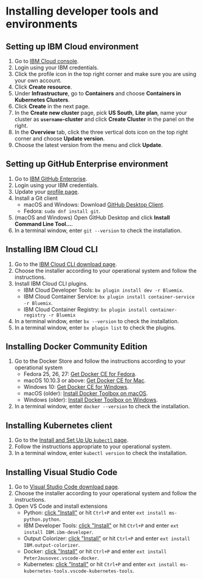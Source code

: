 # Installing developer tools and environments

## Setting up IBM Cloud environment

1. Go to [IBM Cloud console](https://console.bluemix.net/).
1. Login using your IBM credentials.
1. Click the profile icon in the top right corner and make sure you are using your own account.
1. Click **Create resource**.
1. Under **Infrastructure**, go to **Containers** and choose **Containers in Kubernetes Clusters**.
1. Click **Create** in the next page.
1. In the **Create new cluster** page, pick **US South**, **Lite plan**, name your cluster as **`username`-cluster** and click **Create Cluster** in the panel on the right.
1. In the **Overview** tab, click the three vertical dots icon on the top right corner and choose **Update version**.
1. Choose the latest version from the menu and click **Update**.

## Setting up GitHub Enterprise environment

1. Go to [IBM GitHub Enterprise](http://github.ibm.com/).
1. Login using your IBM credentials.
1. Update your [profile page](https://github.ibm.com/settings/profile).
1. Install a Git client
    * macOS and Windows: Download [GitHub Desktop Client](https://desktop.github.com).
    * Fedora: `sudo dnf install git`.
1. (macOS and Windows) Open GitHub Desktop and click **Install Command Line Tool...**.
1. In a terminal window, enter `git --version` to check the installation.

## Installing IBM Cloud CLI

1. Go to the [IBM Cloud CLI download page](https://console.bluemix.net/docs/cli/reference/bluemix_cli/get_started.html).
1. Choose the installer according to your operational system and follow the instructions.
1. Install IBM Cloud CLI plugins.
    * IBM Cloud Developer Tools: `bx plugin install dev -r Bluemix`.
    * IBM Cloud Container Service: `bx plugin install container-service -r Bluemix`.
    * IBM Cloud Container Registry: `bx plugin install container-registry -r Bluemix`
1. In a terminal window, enter `bx --version` to check the installation.
1. In a terminal window, enter `bx plugin list` to check the plugins.

## Installing Docker Community Edition

1. Go to the Docker Store and follow the instructions according to your operational system
    * Fedora 25, 26, 27: [Get Docker CE for Fedora](https://store.docker.com/editions/community/docker-ce-server-fedora).
    * macOS 10.10.3 or above: [Get Docker CE for Mac](https://store.docker.com/editions/community/docker-ce-desktop-mac).
    * Windows 10: [Get Docker CE for Windows](https://store.docker.com/editions/community/docker-ce-desktop-windows).
    * macOS (older): [Install Docker Toolbox on macOS](https://docs.docker.com/toolbox/toolbox_install_mac/).
    * Windows (older): [Install Docker Toolbox on Windows](https://docs.docker.com/toolbox/toolbox_install_windows/).
1. In a terminal window, enter `docker --version` to check the installation.

## Installing Kubernetes client

1. Go to the [Install and Set Up Up `kubectl` page](https://kubernetes.io/docs/tasks/tools/install-kubectl/#install-kubectl-binary-via-curl).
1. Follow the instructions appropriate to your operational system.
1. In a terminal window, enter `kubectl version` to check the installation.

## Installing Visual Studio Code

1. Go to [Visual Studio Code download page](https://code.visualstudio.com/Download).
1. Choose the installer according to your operational system and follow the instructions.
1. Open VS Code and install extensions
    * Python: [click "Install"](https://marketplace.visualstudio.com/items?itemName=ms-python.python) or hit `Ctrl+P` and enter `ext install ms-python.python`.
    * IBM Developer Tools: [click "Install"](https://marketplace.visualstudio.com/items?itemName=IBM.ibm-developer) or hit `Ctrl+P` and enter `ext install IBM.ibm-developer`.
    * Output Colorizer: [click "Install"](https://marketplace.visualstudio.com/items?itemName=IBM.output-colorizer) or hit `Ctrl+P` and enter `ext install IBM.output-colorizer`.
    * Docker: [click "Install"](https://marketplace.visualstudio.com/items?itemName=PeterJausovec.vscode-docker) or hit `Ctrl+P` and enter `ext install PeterJausovec.vscode-docker`.
    * Kubernetes: [click "Install"](https://marketplace.visualstudio.com/items?itemName=ms-kubernetes-tools.vscode-kubernetes-tools) or hit `Ctrl+P` and enter `ext install ms-kubernetes-tools.vscode-kubernetes-tools`.
